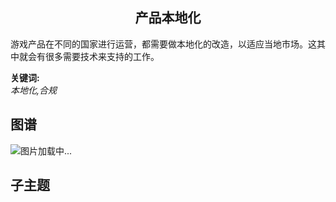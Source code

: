 <h2 align="center">产品本地化</h2>
<p>
游戏产品在不同的国家进行运营，都需要做本地化的改造，以适应当地市场。这其中就会有很多需要技术来支持的工作。
</p>

**关键词:**<br/> 
*本地化,合规*

## 图谱
![图片加载中...](https://github.com/gonglei007/GameDevMind/blob/main/exports/7.4.产品本地化.png?raw=true)

## 子主题
